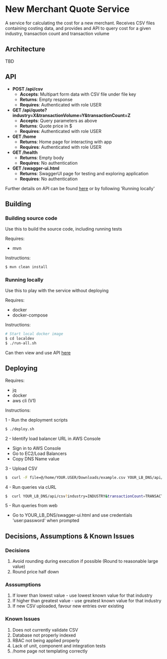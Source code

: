 # New Merchant Quote Service
A service for calculating the cost for a new merchant. Receives CSV files containing costing data, and provides and API to
query cost for a given industry, transaction count and transaction volume

## Architecture
TBD

## API
* **POST /api/csv**
    * **Accepts**: Multipart form data with CSV file under file key
    * **Returns**: Empty response
    * **Requires**: Authenticated with role USER
* **GET /api/quote?industry=X&transactionVolume=Y&transactionCount=Z**
    * **Accepts**: Query parameters as above
    * **Returns**: Quote price in $
    * **Requires**: Authenticated with role USER
* **GET /home**
    * **Returns**: Home page for interacting with app
    * **Requires**: Authenticated with role USER
* **GET /health**
    * **Returns**: Empty body
    * **Requires**: No authentication
* **GET /swagger-ui.html**
    * **Returns**: SwaggerUI page for testing and exploring application
    * **Requires**: No authentication


Further details on API can be found [here](http://new-m-publi-1eqhl0nteohsn-1135320769.ap-southeast-2.elb.amazonaws.com/swagger-ui.html) or by following 'Running locally'

## Building

### Building source code
Use this to build the source code, including running tests

Requires: 
* mvn

Instructions:
```bash
$ mvn clean install
```

### Running locally
Use this to play with the service without deploying

Requires:
* docker
* docker-compose

Instructions:
```bash
# Start local docker image
$ cd localdev
$ ./run-all.sh
```

Can then view and use API [here](http://172.19.2.20:8080/api/swagger-ui.html)

## Deploying
Requires:
* jq
* docker
* aws cli (V1)

Instructions:

1 - Run the deployment scripts
```bash
$ ./deploy.sh
```

2 - Identify load balancer URL in AWS Console
* Sign in to AWS Console
* Go to EC2/Load Balancers
* Copy DNS Name value

3 - Upload CSV
```bash
$  curl -F file=@/home/YOUR.USER/Downloads/example.csv YOUR_LB_DNS/api/csv --user 'admin:admin'
```

4 - Run queries via cURL
```bash
$  curl YOUR_LB_DNS/api/csv?industry=INDUSTRY&transactionCount=TRANSACTION_COUNT&transactionVolume=TRANSACTION_VOLUME --user 'user:password'
```

5 - Run queries from web
* Go to YOUR_LB_DNS/swagger-ui.html and use credentials 'user:password' when prompted

## Decisions, Assumptions & Known Issues
### Decisions
1. Avoid rounding during execution if possible (Round to reasonable large value)
1. Round price half down

### Asssumptions
1. If lower than lowest value - use lowest known value for that industry
1. If higher than greatest value - use greatest known value for that industry
1. If new CSV uploaded, favour new entries over existing

### Known Issues
1. Does not currently validate CSV
1. Database not properly indexed
1. RBAC not being applied properly
1. Lack of unit, component and integration tests
1. /home page not templating correctly